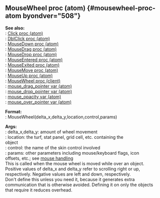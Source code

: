## MouseWheel proc (atom) {#mousewheel-proc-atom byondver="508"}    
**See also:**    
:   [Click proc (atom)](/atom/proc/Click)    
:   [DblClick proc (atom)](/atom/proc/DblClick)    
:   [MouseDown proc (atom)](/atom/proc/MouseDown)    
:   [MouseDrag proc (atom)](/atom/proc/MouseDrag)    
:   [MouseDrop proc (atom)](/atom/proc/MouseDrop)    
:   [MouseEntered proc (atom)](/atom/proc/MouseEntered)    
:   [MouseExited proc (atom)](/atom/proc/MouseExited)    
:   [MouseMove proc (atom)](/atom/proc/MouseMove)    
:   [MouseUp proc (atom)](/atom/proc/MouseUp)    
:   [MouseWheel proc (client)](/client/proc/MouseWheel)    
:   [mouse_drag_pointer var (atom)](/atom/var/mouse_drag_pointer)    
:   [mouse_drop_pointer var (atom)](/atom/var/mouse_drop_pointer)    
:   [mouse_opacity var (atom)](/atom/var/mouse_opacity)    
:   [mouse_over_pointer var (atom)](/atom/var/mouse_over_pointer)    
<!-- -->    
**Format:**    
:   MouseWheel(delta_x,delta_y,location,control,params)    
<!-- -->    
**Args:**    
:   delta_x,delta_y: amount of wheel movement    
:   location: the turf, stat panel, grid cell, etc. containing the    
    object    
:   control: the name of the skin control involved    
:   params: other parameters including mouse/keyboard flags, icon    
    offsets, etc.; see [mouse handling](/DM/mouse)    
This is called when the mouse wheel is moved while over an object.    
Positive values of delta_x and delta_y refer to scrolling right or up,    
respectively. Negative values are left and down, respectively.    
Don\'t define this unless you need it, because it generates extra    
communication that is otherwise avoided. Defining it on only the objects    
that require it reduces overhead.  